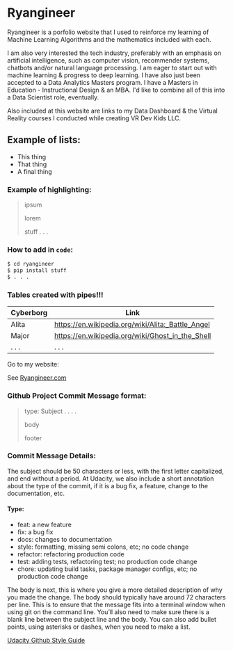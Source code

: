 # Ryangineer

Ryangineer is a porfolio website that I used to reinforce my learning of Machine Learning Algorithms and the mathematics included with each.

 I am also very interested the tech industry, preferably with an emphasis on artificial intelligence, such as computer vision, recommender systems, chatbots and/or natural language processing.  I am eager to start out with machine learning & progress to deep learning.  I have also just been accepted to a Data Analytics Masters program.  I have a Masters in Education - Instructional Design & an MBA.  I'd like to combine all of this into a Data Scientist role, eventually.

Also included at this website are links to my Data Dashboard & the Virtual Reality courses I conducted while creating VR Dev Kids LLC.

## Example of lists:
- This thing
- That thing
- A final thing

### Example of highlighting:
> ipsum
>
> lorem
>
> stuff . . .

### How to add in `code`:

```sh
$ cd ryangineer
$ pip install stuff
$ . . .
```

### Tables created with pipes!!!

| Cyberborg | Link |
| --------- | ---- |
| Alita | https://en.wikipedia.org/wiki/Alita:_Battle_Angel |
| Major | https://en.wikipedia.org/wiki/Ghost_in_the_Shell |
| . . . | . . . |

Go to my website:

See [Ryangineer.com](https://www.ryangineer.com/)

### Github Project Commit Message format:
> type: Subject . . . .
>
> body
>
> footer

### Commit Message Details:
The subject should be 50 characters or less, with the first letter capitalized, and end without a period. At Udacity, we also include a short annotation about the type of the commit, if it is a bug fix, a feature, change to the documentation, etc.

#### Type:
- feat: a new feature
- fix: a bug fix
- docs: changes to documentation
- style: formatting, missing semi colons, etc; no code change
- refactor: refactoring production code
- test: adding tests, refactoring test; no production code change
- chore: updating build tasks, package manager configs, etc; no production code change

The body is next, this is where you give a more detailed description of why you made the change. The body should typically have around 72 characters per line. This is to ensure that the message fits into a terminal window when using git on the command line. You’ll also need to make sure there is a blank line between the subject line and the body. You can also add bullet points, using asterisks or dashes, when you need to make a list.

[Udacity Github Style Guide](http://udacity.github.io/git-styleguide/)
